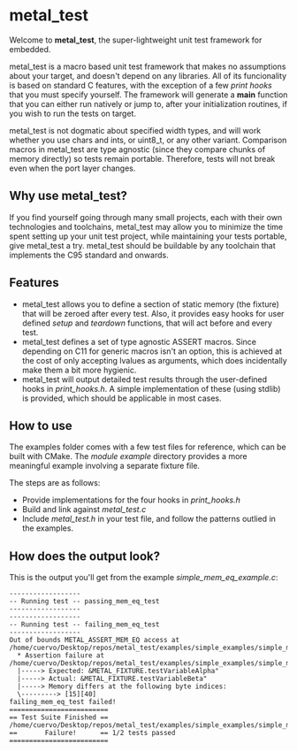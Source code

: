 # metal_test

Welcome to **metal_test**, the super-lightweight unit test framework for embedded.

metal_test is a macro based unit test framework that makes no assumptions about your target, and doesn't depend on any libraries. All of its funcionality is based on standard C features, with the exception of a few *print hooks* that you must specify yourself. The framework will generate a **main** function that you can either run natively or jump to, after your initialization routines, if you wish to run the tests on target.

metal_test is not dogmatic about specified width types, and will work whether you use chars and ints, or uint8_t, or any other variant. Comparison macros in metal_test are type agnostic (since they compare chunks of memory directly) so tests remain portable. Therefore, tests will not break even when the port layer changes.

## Why use metal_test?

If you find yourself going through many small projects, each with their own technologies and toolchains, metal_test may allow you to minimize the time spent setting up your unit test project, while maintaining your tests portable, give metal_test a try. metal_test should be buildable by any toolchain that implements the C95 standard and onwards.

## Features

* metal_test allows you to define a section of static memory (the fixture) that will be zeroed after every test. Also, it provides easy hooks for user defined *setup* and *teardown* functions, that will act before and every test.
* metal_test defines a set of type agnostic ASSERT macros. Since depending on C11 for generic macros isn't an option, this is achieved at the cost of only accepting lvalues as arguments, which does incidentally make them a bit more hygienic. 
* metal_test will output detailed test results through the user-defined hooks in *print_hooks.h*. A simple implementation of these (using stdlib) is provided, which should be applicable in most cases.

## How to use

The examples folder comes with a few test files for reference, which can be built with CMake. The *module example* directory provides a more meaningful example involving a separate fixture file. 

The steps are as follows:
* Provide implementations for the four hooks in *print_hooks.h*
* Build and link against *metal_test.c*
* Include *metal_test.h* in your test file, and follow the patterns outlied in the examples.

## How does the output look?

This is the output you'll get from the example *simple_mem_eq_example.c*:

```
------------------
-- Running test -- passing_mem_eq_test
------------------
------------------
-- Running test -- failing_mem_eq_test
------------------
Out of bounds METAL_ASSERT_MEM_EQ access at /home/cuervo/Desktop/repos/metal_test/examples/simple_examples/simple_mem_eq_example.c:33
  * Assertion failure at /home/cuervo/Desktop/repos/metal_test/examples/simple_examples/simple_mem_eq_example.c:33
  |-----> Expected: &METAL_FIXTURE.testVariableAlpha"
  |-----> Actual: &METAL_FIXTURE.testVariableBeta"
  |-----> Memory differs at the following byte indices:
  \---------> [15][40]
failing_mem_eq_test failed!
=========================
== Test Suite Finished == /home/cuervo/Desktop/repos/metal_test/examples/simple_examples/simple_mem_eq_example.c
==       Failure!      == 1/2 tests passed 
=========================
```

